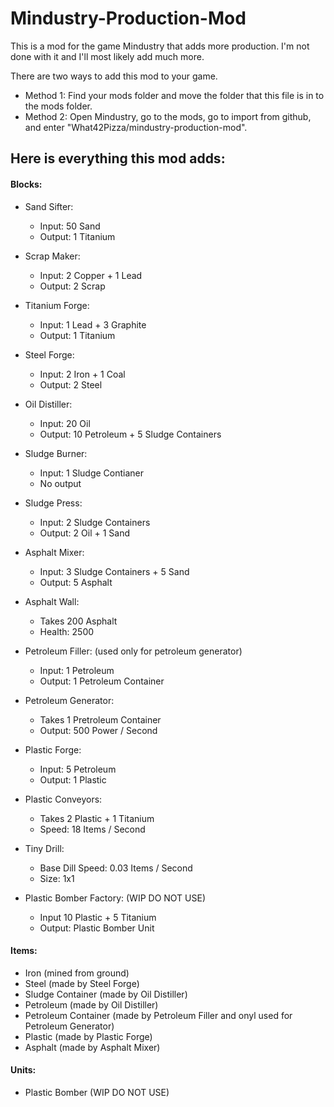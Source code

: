 # Mindustry-Production-Mod
This is a mod for the game Mindustry that adds more production. I'm not done with it and I'll most likely add much more.

There are two ways to add this mod to your game.
- Method 1: Find your mods folder and move the folder that this file is in to the mods folder.
- Method 2: Open Mindustry, go to the mods, go to import from github, and enter "What42Pizza/mindustry-production-mod".





## Here is everything this mod adds:



#### Blocks:

- Sand Sifter:
  - Input: 50 Sand
  - Output: 1 Titanium

- Scrap Maker:
  - Input: 2 Copper + 1 Lead
  - Output: 2 Scrap

- Titanium Forge:
  - Input: 1 Lead + 3 Graphite
  - Output: 1 Titanium

- Steel Forge:
  - Input: 2 Iron + 1 Coal
  - Output: 2 Steel

- Oil Distiller:
  - Input: 20 Oil
  - Output: 10 Petroleum + 5 Sludge Containers

- Sludge Burner:
  - Input: 1 Sludge Contianer
  - No output

- Sludge Press:
  - Input: 2 Sludge Containers
  - Output: 2 Oil + 1 Sand

- Asphalt Mixer:
  - Input: 3 Sludge Containers + 5 Sand
  - Output: 5 Asphalt

- Asphalt Wall:
  - Takes 200 Asphalt
  - Health: 2500

- Petroleum Filler: (used only for petroleum generator)
  - Input: 1 Petroleum
  - Output: 1 Petroleum Container

- Petroleum Generator:
  - Takes 1 Pretroleum Container
  - Output: 500 Power / Second

- Plastic Forge:
  - Input: 5 Petroleum
  - Output: 1 Plastic

- Plastic Conveyors:
  - Takes 2 Plastic + 1 Titanium
  - Speed: 18 Items / Second

- Tiny Drill:
  - Base Dill Speed: 0.03 Items / Second
  - Size: 1x1

- Plastic Bomber Factory: (WIP DO NOT USE)
  - Input 10 Plastic + 5 Titanium
  - Output: Plastic Bomber Unit





#### Items:

- Iron (mined from ground)
- Steel (made by Steel Forge)
- Sludge Container (made by Oil Distiller)
- Petroleum (made by Oil Distiller)
- Petroleum Container (made by Petroleum Filler and onyl used for Petroleum Generator)
- Plastic (made by Plastic Forge)
- Asphalt (made by Asphalt Mixer)



#### Units:

- Plastic Bomber (WIP DO NOT USE)
